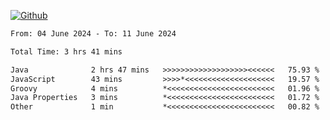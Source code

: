 <!---- 👋 Hi, I’m @AppBlitz
- 👀 I’m interested in ...
- 🌱 I’m currently learning ...
- 💞️ I’m looking to collaborate on ...
- 📫 How to reach me ...
- 😄 Pronouns: ...
- ⚡ Fun fact: ...
---->
 [![Github](https://img.shields.io/badge/-Github-000?style=flat&logo=Github&logoColor=white)](https://github.com/AppBlitz)
<!---
AppBlitz/AppBlitz is a ✨ special ✨ repository because its `README.md` (this file) appears on your GitHub profile.
You can click the Preview link to take a look at your changes.
--->
<!--![C++](https://img.shields.io/badge/c++-%2300599C.svg?style=for-the-badge&logo=c%2B%2B&logoColor=white)
![TypeScript](https://img.shields.io/badge/typescript-%23007ACC.svg?style=for-the-badge&logo=typescript&logoColor=white)
![Lua](https://img.shields.io/badge/lua-%232C2D72.svg?style=for-the-badge&logo=lua&logoColor=white)--->


<!--START_SECTION:waka-->

```txt
From: 04 June 2024 - To: 11 June 2024

Total Time: 3 hrs 41 mins

Java              2 hrs 47 mins   >>>>>>>>>>>>>>>>>>><<<<<<   75.93 %
JavaScript        43 mins         >>>>*<<<<<<<<<<<<<<<<<<<<   19.57 %
Groovy            4 mins          *<<<<<<<<<<<<<<<<<<<<<<<<   01.96 %
Java Properties   3 mins          *<<<<<<<<<<<<<<<<<<<<<<<<   01.72 %
Other             1 min           *<<<<<<<<<<<<<<<<<<<<<<<<   00.82 %
```

<!--END_SECTION:waka-->

